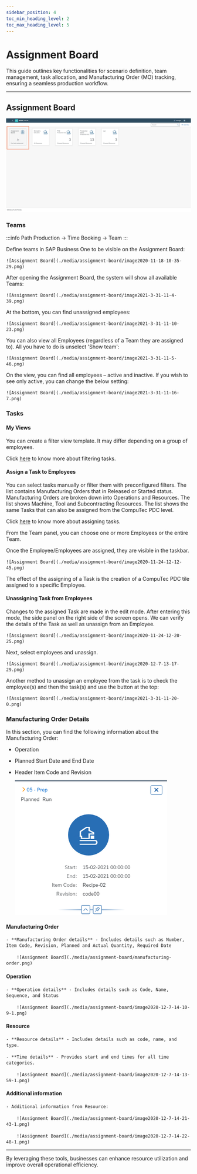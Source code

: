 ```yaml
---
sidebar_position: 4
toc_min_heading_level: 2
toc_max_heading_level: 5
---
```


# Assignment Board

This guide outlines key functionalities for scenario definition, team management, task allocation, and Manufacturing Order (MO) tracking, ensuring a seamless production workflow.

---

## Assignment Board

![Assignment Board](./media/assignment-board/image2020-11-18-10-34-36.png)

### Teams

:::info Path
Production → Time Booking → Team
:::

Define teams in SAP Business One to be visible on the Assignment Board:

    ![Assignment Board](./media/assignment-board/image2020-11-18-10-35-29.png)

After opening the Assignment Board, the system will show all available Teams:

    ![Assignment Board](./media/assignment-board/image2021-3-31-11-4-39.png)

At the bottom, you can find unassigned employees:

    ![Assignment Board](./media/assignment-board/image2021-3-31-11-10-23.png)

You can also view all Employees (regardless of a Team they are assigned to). All you have to do is unselect 'Show team':

    ![Assignment Board](./media/assignment-board/image2021-3-31-11-5-46.png)

On the view, you can find all employees – active and inactive. If you wish to see only active, you can change the below setting:

    ![Assignment Board](./media/assignment-board/image2021-3-31-11-16-7.png)

### Tasks

#### My Views

You can create a filter view template. It may differ depending on a group of employees.

Click [here](https://www.youtube.com/watch?v=jQF-vpgacSI) to know more about filtering tasks.

#### Assign a Task to Employees

You can select tasks manually or filter them with preconfigured filters. The list contains Manufacturing Orders that in Released or Started status. Manufacturing Orders are broken down into Operations and Resources. The list shows Machine, Tool and Subcontracting Resources. The list shows the same Tasks that can also be assigned from the CompuTec PDC level.

Click [here](https://www.youtube.com/watch?v=35TLLMNabNE) to know more about assigning tasks.

From the Team panel, you can choose one or more Employees or the entire Team.

Once the Employee/Employees are assigned, they are visible in the taskbar.

    ![Assignment Board](./media/assignment-board/image2020-11-24-12-12-45.png)

The effect of the assigning of a Task is the creation of a CompuTec PDC tile assigned to a specific Employee.

#### Unassigning Task from Employees

Changes to the assigned Task are made in the edit mode. After entering this mode, the side panel on the right side of the screen opens. We can verify the details of the Task as well as unassign from an Employee.

    ![Assignment Board](./media/assignment-board/image2020-11-24-12-20-25.png)

Next, select employees and unassign.

    ![Assignment Board](./media/assignment-board/image2020-12-7-13-17-29.png)

Another method to unassign an employee from the task is to check the employee(s) and then the task(s) and use the button at the top:

    ![Assignment Board](./media/assignment-board/image2021-3-31-11-20-0.png)

### Manufacturing Order Details

In this section, you can find the following information about the Manufacturing Order:

- Operation
- Planned Start Date and End Date
- Header Item Code and Revision

    ![Assignment Board](./media/assignment-board/image2020-12-7-14-0-56.png)

#### Manufacturing Order

    - **Manufacturing Order details** - Includes details such as Number, Item Code, Revision, Planned and Actual Quantity, Required Date

        ![Assignment Board](./media/assignment-board/manufacturing-order.png)

#### Operation

    - **Operation details** - Includes details such as Code, Name, Sequence, and Status

        ![Assignment Board](./media/assignment-board/image2020-12-7-14-10-9-1.png)

#### Resource

    - **Resource details** - Includes details such as code, name, and type.

    - **Time details** - Provides start and end times for all time categories.

        ![Assignment Board](./media/assignment-board/image2020-12-7-14-13-59-1.png)

#### Additional information

    - Additional information from Resource:

        ![Assignment Board](./media/assignment-board/image2020-12-7-14-21-43-1.png)

        ![Assignment Board](./media/assignment-board/image2020-12-7-14-22-48-1.png)

---
By leveraging these tools, businesses can enhance resource utilization and improve overall operational efficiency.
